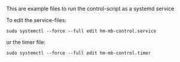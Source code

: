 This are example files to run the control-script as a systemd service

To edit the service-files:
```
sudo systemctl --force --full edit hm-mb-control.service
```

or the timer file:

```
sudo systemctl --force --full edit hm-mb-control.timer
```
